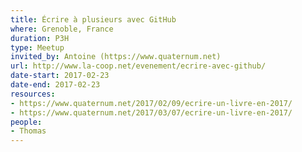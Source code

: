 ```yaml
---
title: Écrire à plusieurs avec GitHub
where: Grenoble, France
duration: P3H
type: Meetup
invited_by: Antoine (https://www.quaternum.net)
url: http://www.la-coop.net/evenement/ecrire-avec-github/
date-start: 2017-02-23
date-end: 2017-02-23
resources:
- https://www.quaternum.net/2017/02/09/ecrire-un-livre-en-2017/
- https://www.quaternum.net/2017/03/07/ecrire-un-livre-en-2017/
people:
- Thomas
---
```

